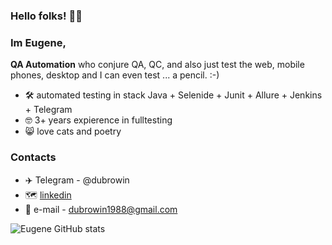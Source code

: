 ### Hello folks! 👋:wink:
### Im Eugene, 
**QA Automation** who conjure QA, QC, and also just test the web, mobile phones, desktop and I can even test ... a pencil. :-)

- :hammer_and_wrench: automated testing in stack Java + Selenide + Junit + Allure + Jenkins + Telegram
- :nerd_face: 3+ years expierence in fulltesting
- :smile_cat: love cats and poetry

### Contacts
- :airplane: Telegram - @dubrowin
- :world_map: <a target="_blank" href="https://www.linkedin.com/in/edubrovin/">linkedin</a><br/>
- :e-mail: e-mail - dubrowin1988@gmail.com

![Eugene GitHub stats](https://github-readme-stats.vercel.app/api?username=qadubrovin&show_icons=true&theme=vue)









<!--
**qadubrovin/qadubrovin** is a ✨ _special_ ✨ repository because its `README.md` (this file) appears on your GitHub profile.

Here are some ideas to get you started:

- 🔭 I’m currently working on ...
- 🌱 I’m currently learning ...
- 👯 I’m looking to collaborate on ...
- 🤔 I’m looking for help with ...
- 💬 Ask me about ...
- 📫 How to reach me: ...
- 😄 Pronouns: ...
- ⚡ Fun fact: ...
-->
